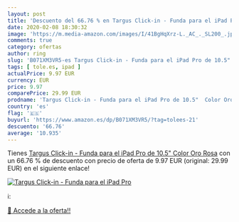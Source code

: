 ```yaml
---
layout: post
title: 'Descuento del 66.76 % en Targus Click-in - Funda para el iPad Pro'
date: 2020-02-08 18:30:32
image: 'https://m.media-amazon.com/images/I/41BgHqXrz-L._AC_._SL200_.jpg'
comments: true
category: ofertas
author: ring
slug: 'B071XM3VR5-es Targus Click-in - Funda para el iPad Pro de 10.5" Color...'
tags: [ tole.es, ipad ]
actualPrice: 9.97 EUR
currency: EUR
price: 9.97
comparePrice: 29.99 EUR
prodname: 'Targus Click-in - Funda para el iPad Pro de 10.5"  Color Oro Rosa'
country: 'es'
flag: '🇪🇸'
buyurl: 'https://www.amazon.es/dp/B071XM3VR5/?tag=tolees-21'
descuento: '66.76'
average: '10.935'
---
```


Tienes [Targus Click-in - Funda para el iPad Pro de 10.5"  Color Oro Rosa](https://www.amazon.es/dp/B071XM3VR5/?tag=tolees-21) con un 66.76 % de descuento con precio de oferta de 9.97 EUR (original: 29.99 EUR) en el siguiente enlace!

[![Targus Click-in - Funda para el iPad Pro](https://m.media-amazon.com/images/I/41BgHqXrz-L._AC_._SL200_.jpg)](https://www.amazon.es/dp/B071XM3VR5/?tag=tolees-21)

ℹ️:


[🛒 Accede a la oferta!!](https://www.amazon.es/dp/B071XM3VR5/?tag=tolees-21)
